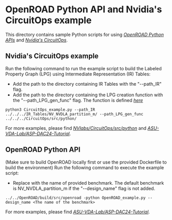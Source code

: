 # OpenROAD Python API and Nvidia's CircuitOps example
This directory contains sample Python scripts for using [*OpenROAD Python APIs*](https://github.com/The-OpenROAD-Project/OpenROAD/tree/master) and [*Nvidia's CircuitOps*](https://github.com/NVlabs/CircuitOps/tree/main).

## Nvidia's CircuitOps example
Run the following command to run the example script to build the Labeled Property Graph (LPG) using Intermediate Representation (IR) Tables:

- Add the path to the directory containing IR Tables with the "--path_IR" flag.
- Add the path to the directory containing the LPG creation function with the "--path_LPG_gen_func" flag. The function is defined [*here*](https://github.com/NVlabs/CircuitOps/blob/main/src/python/generate_LPG_from_tables.py)
```
python3 CircuitOps_example.py --path_IR ../../../IR_Tables/NV_NVDLA_partition_m/ --path_LPG_gen_func ../../../CircuitOps/src/python/
```
For more examples, please find [*NVlabs/CircuitOps/src/python*](https://github.com/NVlabs/CircuitOps/tree/main/src/python) and [*ASU-VDA-Lab/ASP-DAC24-Tutorial*](https://github.com/ASU-VDA-Lab/ASP-DAC24-Tutorial/tree/main).

## OpenROAD Python API
(Make sure to build OpenROAD locally first or use the provided Dockerfile to build the environment)
Run the following command to execute the example script:
- Replace <The name of the benchmark> with the name of provided benchmark. The default benchmark is NV_NVDLA_partition_m if the "--design_name" flag is not added.
```
../../OpenROAD/build/src/openroad -python OpenROAD_example.py --design_name <The name of the benchmark>
```
For more examples, please find [*ASU-VDA-Lab/ASP-DAC24-Tutorial*](https://github.com/ASU-VDA-Lab/ASP-DAC24-Tutorial/tree/main).
